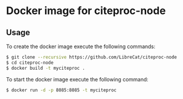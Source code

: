 ﻿# Docker image for citeproc-node

## Usage

To create the docker image execute the following commands:

```bash
$ git clone --recursive https://github.com/LibreCat/citeproc-node
$ cd citeproc-node
$ docker build -t myciteproc .
```

To start the docker image execute the following command:

```bash
$ docker run -d -p 8085:8085 -t myciteproc
```
